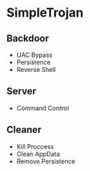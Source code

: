 # SimpleTrojan

## Backdoor
- UAC Bypass
- Persistence
- Reverse Shell

## Server
- Command Control

## Cleaner
- Kill Proccess
- Clean AppData
- Remove Persistence
